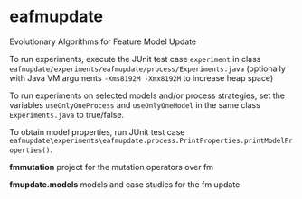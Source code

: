 # eafmupdate
Evolutionary Algorithms for Feature Model Update

To run experiments, execute the JUnit test case `experiment` in class `eafmupdate/experiments/eafmupdate/process/Experiments.java` (optionally with Java VM arguments `-Xms8192M -Xmx8192M` to increase heap space)

To run experiments on selected models and/or process strategies, set the variables `useOnlyOneProcess` and `useOnlyOneModel` in the same class `Experiments.java` to true/false.

To obtain model properties, run JUnit test case `eafmupdate\experiments\eafmupdate.process.PrintProperties.printModelProperties()`.


**fmmutation** project for the mutation operators over fm

**fmupdate.models** models and case studies for the fm update
